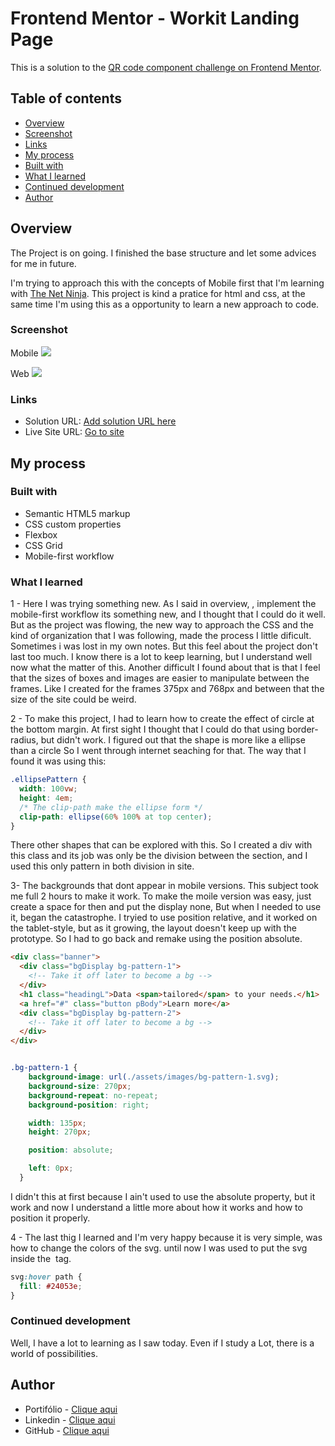 # Frontend Mentor - Workit Landing Page

This is a solution to the [QR code component challenge on Frontend Mentor](https://www.frontendmentor.io/challenges/workit-landing-page-2fYnyle5lu).

## Table of contents

- [Overview](#overview)
- [Screenshot](#screenshot)
- [Links](#links)
- [My process](#my-process)
- [Built with](#built-with)
- [What I learned](#what-i-learned)
- [Continued development](#continued-development)
- [Author](#author)

## Overview

The Project is on going. I finished the base structure and let some advices for me in future.

I'm trying to approach this with the concepts of Mobile first that I'm learning with [The Net Ninja](https://www.youtube.com/@NetNinja). This project is kind a pratice for html and css, at the same time I'm using this as a opportunity to learn a new approach to code.

### Screenshot

Mobile
![](./assets/result/mobile.png)

Web
![](./assets/result/web.png)

### Links

- Solution URL: [Add solution URL here](https://github.com/xtirian/Frontend-Mentor-SnyderCut/tree/main/workit-landing-page)
- Live Site URL: [Go to site](https://workit-landing-page-indol.vercel.app/#)

## My process

### Built with

- Semantic HTML5 markup
- CSS custom properties
- Flexbox
- CSS Grid
- Mobile-first workflow

### What I learned

1 - Here I was trying something new. As I said in overview, , implement the mobile-first workflow its something new, and I thought that I could do it well. But as the project was flowing, the new way to approach the CSS and the kind of organization that I was following, made the process I little dificult. Sometimes i was lost in my own notes. But this feel about the project don't last too much.
I know there is a lot to keep learning, but I understand well now what the matter of this. Another difficult I found about that is that I feel that the sizes of boxes and images are easier to manipulate between the frames. Like I created for the frames 375px and 768px and between that the size of the site could be weird.

2 - To make this project, I had to learn how to create the effect of circle at the bottom margin.
At first sight I thought that I could do that using border-radius, but didn't work. I figured out that the shape is more like a ellipse than a circle So I went through internet seaching for that. The way that I found it was using this:

```css
.ellipsePattern {
  width: 100vw;
  height: 4em;
  /* The clip-path make the ellipse form */
  clip-path: ellipse(60% 100% at top center);
}
```

There other shapes that can be explored with this. So I created a div with this class and its job was only be the division between the section, and I used this only pattern in both division in site.

3- The backgrounds that dont appear in mobile versions. This subject took me full 2 hours to make it work.
To make the moile version was easy, just create a space for then and put the display none, But when I needed to use it, began the catastrophe. I tryied to use position relative, and it worked on the tablet-style, but as it growing, the layout doesn't keep up with the prototype. So I had to go back and remake using the position absolute.

```html
<div class="banner">
  <div class="bgDisplay bg-pattern-1">
    <!-- Take it off later to become a bg -->
  </div>
  <h1 class="headingL">Data <span>tailored</span> to your needs.</h1>
  <a href="#" class="button pBody">Learn more</a>
  <div class="bgDisplay bg-pattern-2">
    <!-- Take it off later to become a bg -->
  </div>
</div>
```

```Css

.bg-pattern-1 {
    background-image: url(./assets/images/bg-pattern-1.svg);
    background-size: 270px;
    background-repeat: no-repeat;
    background-position: right;

    width: 135px;
    height: 270px;

    position: absolute;

    left: 0px;
  }
```

I didn't this at first because I ain't used to use the absolute property, but it work and now I understand a little more about how it works and how to position it properly.

4 - The last thig I learned and I'm very happy because it is very simple, was how to change the colors of the svg. until now I was used to put the svg inside the <img> tag.

```css
svg:hover path {
  fill: #24053e;
}
```

### Continued development

Well, I have a lot to learning as I saw today. Even if I study a Lot, there is a world of possibilities.

## Author

- Portifólio - [Clique aqui](https://xtirian.netlify.app/)
- Linkedin - [Clique aqui](https://www.linkedin.com/in/mf-cunha/x)
- GitHub - [Clique aqui](https://github.com/xtirian/)



